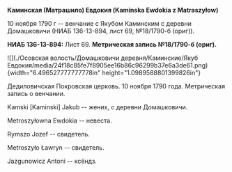 **Каминская (Матрашило) Евдокия (Kaminska Ewdokia z Matraszyłow)**

10 ноября 1790 г -- венчание с Якубом Каминским с деревни Домашковичи
(НИАБ 136-13-894, лист 69, №18/1790-б (ориг)).

**НИАБ 136-13-894:** Лист 69. **Метрическая запись №18/1790-б (ориг).**

![](./Осовская волость/Домашковичи деревня/Каминские/Якуб Евдокия/media/24f18c85fe7f8905ee16b86c96299b37e6a3de61.png){width="6.496527777777778in"
height="1.0989588801399826in"}

Дедиловичская Покровская церковь. 10 ноября 1790 года. Метрическая
запись о венчании.

Kamski \[Kaminski\] Jakub -- жених, с деревни Домашковичи.

Metroszyłowna Ewdokia -- невеста.

Rymszo Jozef -- свидетель.

Metroszyło Ławryn -- свидетель.

Jazgunowicz Antoni -- ксёндз.
